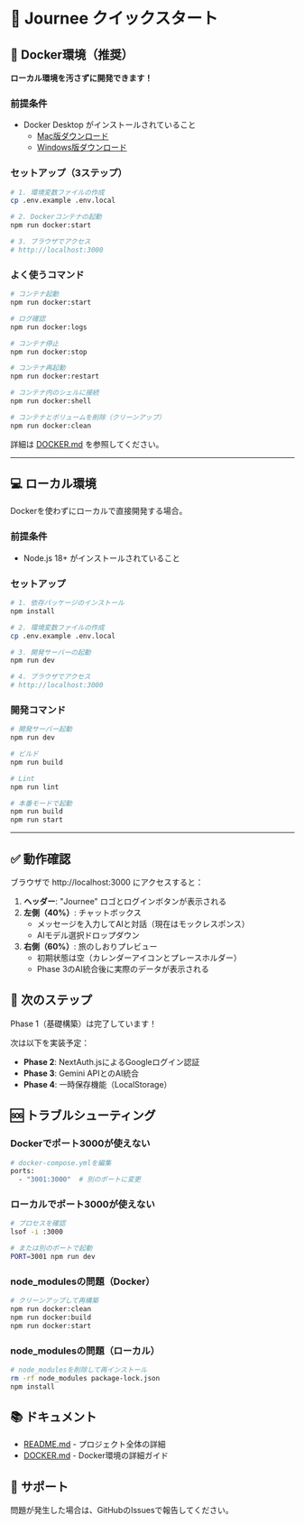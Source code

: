 # 🚀 Journee クイックスタート

## 🐳 Docker環境（推奨）

**ローカル環境を汚さずに開発できます！**

### 前提条件
- Docker Desktop がインストールされていること
  - [Mac版ダウンロード](https://www.docker.com/products/docker-desktop)
  - [Windows版ダウンロード](https://www.docker.com/products/docker-desktop)

### セットアップ（3ステップ）

```bash
# 1. 環境変数ファイルの作成
cp .env.example .env.local

# 2. Dockerコンテナの起動
npm run docker:start

# 3. ブラウザでアクセス
# http://localhost:3000
```

### よく使うコマンド

```bash
# コンテナ起動
npm run docker:start

# ログ確認
npm run docker:logs

# コンテナ停止
npm run docker:stop

# コンテナ再起動
npm run docker:restart

# コンテナ内のシェルに接続
npm run docker:shell

# コンテナとボリュームを削除（クリーンアップ）
npm run docker:clean
```

詳細は [DOCKER.md](./DOCKER.md) を参照してください。

---

## 💻 ローカル環境

Dockerを使わずにローカルで直接開発する場合。

### 前提条件
- Node.js 18+ がインストールされていること

### セットアップ

```bash
# 1. 依存パッケージのインストール
npm install

# 2. 環境変数ファイルの作成
cp .env.example .env.local

# 3. 開発サーバーの起動
npm run dev

# 4. ブラウザでアクセス
# http://localhost:3000
```

### 開発コマンド

```bash
# 開発サーバー起動
npm run dev

# ビルド
npm run build

# Lint
npm run lint

# 本番モードで起動
npm run build
npm run start
```

---

## ✅ 動作確認

ブラウザで http://localhost:3000 にアクセスすると：

1. **ヘッダー**: "Journee" ロゴとログインボタンが表示される
2. **左側（40%）**: チャットボックス
   - メッセージを入力してAIと対話（現在はモックレスポンス）
   - AIモデル選択ドロップダウン
3. **右側（60%）**: 旅のしおりプレビュー
   - 初期状態は空（カレンダーアイコンとプレースホルダー）
   - Phase 3のAI統合後に実際のデータが表示される

## 🎯 次のステップ

Phase 1（基礎構築）は完了しています！

次は以下を実装予定：
- **Phase 2**: NextAuth.jsによるGoogleログイン認証
- **Phase 3**: Gemini APIとのAI統合
- **Phase 4**: 一時保存機能（LocalStorage）

## 🆘 トラブルシューティング

### Dockerでポート3000が使えない

```bash
# docker-compose.ymlを編集
ports:
  - "3001:3000"  # 別のポートに変更
```

### ローカルでポート3000が使えない

```bash
# プロセスを確認
lsof -i :3000

# または別のポートで起動
PORT=3001 npm run dev
```

### node_modulesの問題（Docker）

```bash
# クリーンアップして再構築
npm run docker:clean
npm run docker:build
npm run docker:start
```

### node_modulesの問題（ローカル）

```bash
# node_modulesを削除して再インストール
rm -rf node_modules package-lock.json
npm install
```

## 📚 ドキュメント

- [README.md](./README.md) - プロジェクト全体の詳細
- [DOCKER.md](./DOCKER.md) - Docker環境の詳細ガイド

## 🤝 サポート

問題が発生した場合は、GitHubのIssuesで報告してください。
